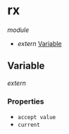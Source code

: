 # rx

_module_

- _extern_ [Variable](#Variable)

## Variable

_extern_

### Properties

- `accept value`
- `current`

